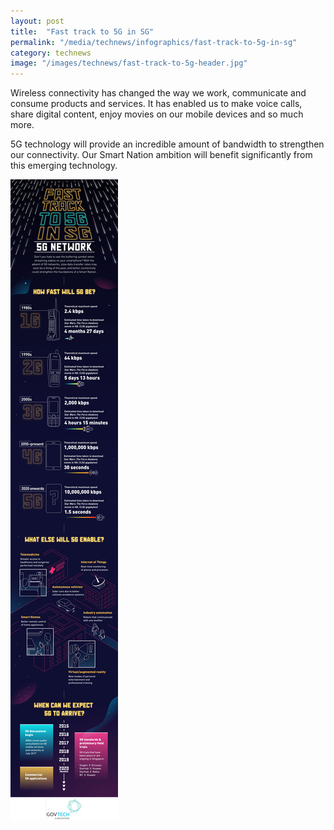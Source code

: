 ```yaml
---
layout: post
title:  "Fast track to 5G in SG"
permalink: "/media/technews/infographics/fast-track-to-5g-in-sg"
category: technews
image: "/images/technews/fast-track-to-5g-header.jpg"
---
```


Wireless connectivity has changed the way we work, communicate and consume products and services. It has enabled us to make voice calls, share digital content, enjoy movies on our mobile devices and so much more. 

5G technology will provide an incredible amount of bandwidth to strengthen our connectivity. Our Smart Nation ambition will benefit significantly from this emerging technology.

![Fast track to 5G in SG](/images/technews/5g-infographic.jpg)
